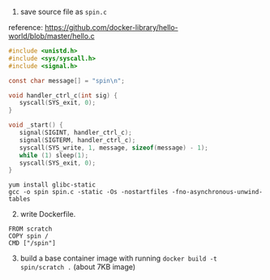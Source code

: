1. save source file as `spin.c`

reference: https://github.com/docker-library/hello-world/blob/master/hello.c

```c
#include <unistd.h>
#include <sys/syscall.h>
#include <signal.h>

const char message[] = "spin\n";

void handler_ctrl_c(int sig) {
   syscall(SYS_exit, 0);
}

void _start() {
   signal(SIGINT, handler_ctrl_c);
   signal(SIGTERM, handler_ctrl_c);
   syscall(SYS_write, 1, message, sizeof(message) - 1);
   while (1) sleep(1);
   syscall(SYS_exit, 0);
}
```

```
yum install glibc-static
gcc -o spin spin.c -static -Os -nostartfiles -fno-asynchronous-unwind-tables
```

2. write Dockerfile.

```
FROM scratch
COPY spin /
CMD ["/spin"]
```

3. build a base container image with running `docker build -t spin/scratch .` (about 7KB image)

